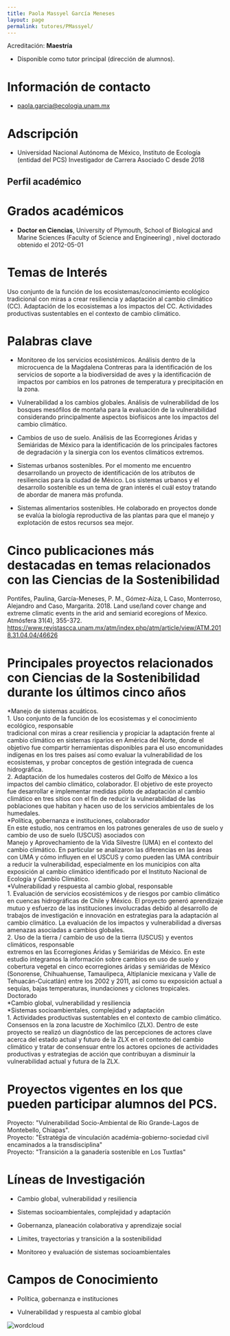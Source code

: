```yaml
---
title: Paola Massyel García Meneses
layout: page
permalink: tutores/PMassyel/
---
```


Acreditación: **Maestría**


 - Disponible como tutor principal (dirección de alumnos).






# Información de contacto

 - <paola.garcia@ecologia.unam.mx>





# Adscripción


 - Universidad Nacional Autónoma de México, Instituto de Ecología (entidad del PCS)    Investigador de Carrera Asociado C desde 2018
 





## Perfil académico


# Grados académicos


 - **Doctor en Ciencias**, University of Plymouth, School of Biological and Marine Sciences (Faculty of Science and Engineering) , nivel doctorado obtenido el 2012-05-01




# Temas de Interés

Uso conjunto de la función de los ecosistemas/conocimiento ecológico tradicional con miras a crear resiliencia y adaptación al cambio climático (CC). Adaptación de los ecosistemas a los impactos del CC. Actividades productivas sustentables en el contexto de cambio climático.



# Palabras clave


 - Monitoreo de los servicios ecosistémicos. Análisis dentro de la microcuenca de la Magdalena Contreras para la identificación de los servicios de soporte a la biodiversidad de aves y la identificación de impactos por cambios en los patrones de temperatura y precipitación en la zona.

 - Vulnerabilidad a los cambios globales. Análisis de vulnerabilidad de los bosques mesófilos de montaña para la evaluación de la vulnerabilidad considerando principalmente aspectos biofísicos ante los impactos del cambio climático. 

 - Cambios de uso de suelo. Análisis de las Ecorregiones Áridas y Semiáridas de México para la identificación de los principales factores de degradación y la sinergia con los eventos climáticos extremos.

 - Sistemas urbanos sostenibles. Por el momento me encuentro desarrollando un proyecto de identificación de los atributos de resiliencias para la ciudad de México. Los sistemas urbanos y el desarrollo sostenible es un tema de gran interés el cuál estoy tratando de abordar de manera más profunda. 

 - Sistemas alimentarios sostenibles. He colaborado en proyectos donde se evalúa la biología reproductiva de las plantas para que el manejo y explotación de estos recursos sea mejor.




# Cinco publicaciones más destacadas en temas relacionados con las Ciencias de la Sostenibilidad

Pontifes, Paulina, García-Meneses, P. M., Gómez-Aíza, L Caso, Monterroso, Alejandro and Caso, Margarita. 2018. Land use/land cover change and extreme climatic events in the arid and semiarid ecoregions of Mexico. Atmósfera 31(4), 355-372. https://www.revistascca.unam.mx/atm/index.php/atm/article/view/ATM.2018.31.04.04/46626




# Principales proyectos relacionados con Ciencias de la Sostenibilidad durante los últimos cinco años

*Manejo de sistemas acuáticos.<br />1. Uso conjunto de la función de los ecosistemas y el conocimiento ecológico, responsable<br />tradicional con miras a crear resiliencia y propiciar la adaptación frente al cambio climático en sistemas riparios en América del Norte, donde el objetivo fue compartir herramientas disponibles para el uso encomunidades indígenas en los tres países así como evaluar la vulnerabilidad de los ecosistemas, y probar conceptos de gestión integrada de cuenca hidrográfica.<br />2. Adaptación de los humedales costeros del Golfo de México a los impactos del cambio climático, colaborador. El objetivo de este proyecto fue desarrollar e implementar medidas piloto de adaptación al cambio climático en tres sitios con el fin de reducir la vulnerabilidad de las poblaciones que habitan y hacen uso de los servicios ambientales de los humedales.<br />*Política, gobernanza e instituciones, colaborador<br /> En este estudio, nos centramos en los patrones generales de uso de suelo y cambio de uso de suelo (USCUS) asociados con<br /> Manejo y Aprovechamiento de la Vida Silvestre (UMA) en el contexto del cambio climático. En particular se analizaron las diferencias en las áreas con UMA y cómo influyen en el USCUS y como pueden las UMA contribuir a reducir la vulnerabilidad, especialmente en los municipios con alta exposición al cambio climático identificado por el Instituto Nacional de Ecología y Cambio Climático. <br />*Vulnerabilidad y respuesta al cambio global, responsable<br />1. Evaluación de servicios ecosistémicos y de riesgos por cambio climático en cuencas hidrográficas de Chile y México. El proyecto generó aprendizaje mutuo y esfuerzo de las instituciones involucradas debido al desarrollo de trabajos de investigación e innovación en estrategias para la adaptación al cambio climático. La evaluación de los impactos y vulnerabilidad a diversas amenazas asociadas a cambios globales. <br />2. Uso de la tierra / cambio de uso de la tierra (USCUS) y eventos climáticos, responsable<br />extremos en las Ecorregiones Áridas y Semiáridas de México. En este estudio integramos la información sobre cambios en uso de suelo y cobertura vegetal en cinco ecorregiones áridas y semiáridas de México (Sonorense, Chihuahuense, Tamaulipeca, Altiplanicie mexicana y Valle de Tehuacán-Cuicatlán) entre los 2002 y 2011, así como su exposición actual a sequías, bajas temperaturas, inundaciones y ciclones tropicales.<br />Doctorado<br />*Cambio global, vulnerabilidad y resiliencia<br />*Sistemas socioambientales, complejidad y adaptación<br />1. Actividades productivas sustentables en el contexto de cambio climático. Consensos en la zona lacustre de Xochimilco (ZLX). Dentro de este proyecto se realizó un diagnóstico de las percepciones de actores clave acerca del estado actual y futuro de la ZLX en el contexto del cambio climático y tratar de consensuar entre los actores opciones de actividades productivas y estrategias de acción que contribuyan a disminuir la vulnerabilidad actual y futura de la ZLX.




# Proyectos vigentes en los que pueden participar alumnos del PCS.

Proyecto: &quot;Vulnerabilidad Socio-Ambiental de Río Grande-Lagos de Montebello, Chiapas&quot;.<br />Proyecto: &quot;Estratégia de vinculación académia-gobierno-sociedad civil encaminados a la transdisciplina&quot;<br />Proyecto: &quot;Transición a la ganadería sostenible en Los Tuxtlas&quot;




# Líneas de Investigación


 - Cambio global, vulnerabilidad y resiliencia

 - Sistemas socioambientales, complejidad y adaptación

 - Gobernanza, planeación colaborativa y aprendizaje social

 - Límites, trayectorias y transición a la sostenibilidad

 - Monitoreo y evaluación de sistemas socioambientales





# Campos de Conocimiento

 - Política, gobernanza e instituciones

 - Vulnerabilidad y respuesta al cambio global



![wordcloud](https://sostenibilidad.posgrado.unam.mx/media/perfil-academico/373/wordcloud.png)
